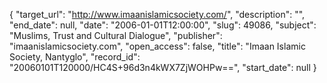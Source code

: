 {
  "target_url": "http://www.imaanislamicsociety.com/", 
  "description": "", 
  "end_date": null, 
  "date": "2006-01-01T12:00:00", 
  "slug": 49086, 
  "subject": "Muslims, Trust and Cultural Dialogue", 
  "publisher": "imaanislamicsociety.com", 
  "open_access": false, 
  "title": "Imaan Islamic Society, Nantyglo", 
  "record_id": "20060101T120000/HC4S+96d3n4kWX7ZjWOHPw==", 
  "start_date": null
}

